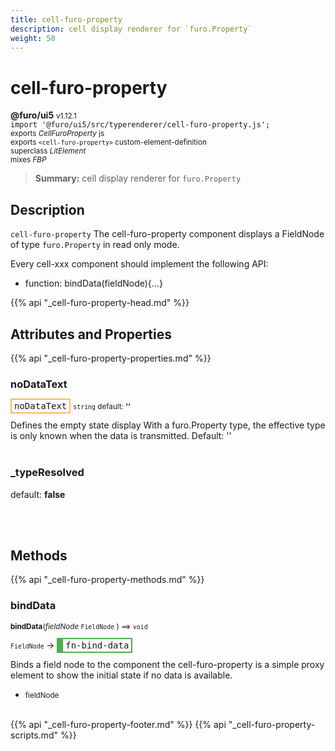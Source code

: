 ```yaml
---
title: cell-furo-property
description: cell display renderer for `furo.Property`
weight: 50
---
```


# cell-furo-property
**@furo/ui5** <small>v1.12.1</small>
<br>`import '@furo/ui5/src/typerenderer/cell-furo-property.js';`<small>
<br>exports *CellFuroProperty* js
<br>exports `<cell-furo-property>` custom-element-definition
<br>superclass *LitElement*
<br> mixes *FBP*</small>

> **Summary:** cell display renderer for `furo.Property`

## Description

`cell-furo-property`
The cell-furo-property component displays a FieldNode of type `furo.Property` in read only mode.

Every cell-xxx component should implement the following API:
- function: bindData(fieldNode){...}

{{% api "_cell-furo-property-head.md" %}}

## Attributes and Properties
{{% api "_cell-furo-property-properties.md" %}}






### **noDataText**

<span  style="border-width:2px; border-style: solid;border-color:  rgb(255, 182, 91);font-family:monospace; padding:2px 4px;">noDataText</span>
<small>`string` default: **&#39;&#39;**</small>

Defines the empty state display
With a furo.Property type, the effective type is only known when the data is transmitted.
Default: ''
<br><br>

### **_typeResolved**
default: **false**</small>


<br><br>

## Methods
{{% api "_cell-furo-property-methods.md" %}}


### **bindData**
<small>**bindData**(*fieldNode* `FieldNode` ) ⟹ `void`</small>

<small>`FieldNode` </small> →
<span  style="border-width:2px 2px 2px 10px; border-style: solid;border-color:  rgb(76, 175, 80);font-family:monospace; padding:2px 4px;">fn-bind-data</span>

Binds a field node to the component
the cell-furo-property is a simple proxy element to show
the initial state if no data is available.

- <small>fieldNode </small>
<br><br>








{{% api "_cell-furo-property-footer.md" %}}
{{% api "_cell-furo-property-scripts.md" %}}

